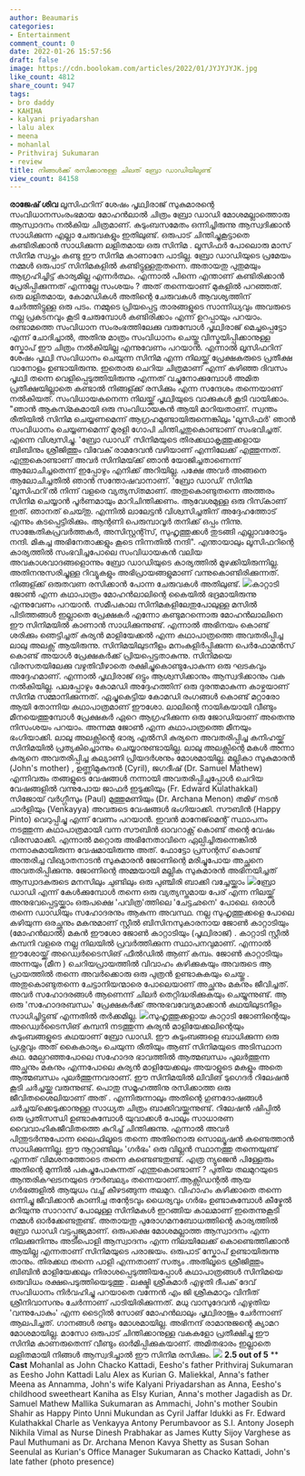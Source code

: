```yaml
---
author: Beaumaris
categories:
- Entertainment
comment_count: 0
date: 2022-01-26 15:57:56
draft: false
image: https://cdn.boolokam.com/articles/2022/01/JYJYJYJK.jpg
like_count: 4812
share_count: 947
tags:
- bro daddy
- KAHIHA
- kalyani priyadarshan
- lalu alex
- meena
- mohanlal
- Prithviraj Sukumaran
- review
title: നിങ്ങൾക്ക് രസിക്കാനുള്ള ചിലത് ബ്രോ ഡാഡിയിലുണ്ട്
view_count: 84158
---
```


**രാജേഷ് ശിവ** ലൂസിഫറിന് ശേഷം പൃഥ്വിരാജ് സുകുമാരന്റെ സംവിധാനസംരംഭമായ മോഹൻലാൽ ചിത്രം ബ്രോ ഡാഡി മോശമല്ലാത്തൊരു ആസ്വാദനം നൽകിയ ചിത്രമാണ്. കുടുംബസമേതം ഒന്നിച്ചിരുന്നു ആസ്വദിക്കാൻ സാധിക്കുന്ന എല്ലാ ചേരുവകളും ഇതിലുണ്ട്. ഒരുപാട് ചിന്തിച്ചുകൂട്ടാതെ കണ്ടിരിക്കാൻ സാധിക്കുന്ന ലളിതമായ ഒരു സിനിമ . ലൂസിഫർ പോലൊരു മാസ് സിനിമ സ്വപ്നം കണ്ടു ഈ സിനിമ കാണാനേ പാടില്ല. ബ്രോ ഡാഡിയുടെ പ്രമേയം നമ്മൾ ഒരുപാട് സിനിമകളിൽ കണ്ടിട്ടുള്ളതുതന്നെ. അതായതു പുതുമയും ആഗ്രഹിച്ചിട്ട് കാര്യമില്ല എന്നർത്ഥം. എന്നാൽ പിന്നെ എന്താണ് കണ്ടിരിക്കാൻ പ്രേരിപ്പിക്കുന്നത് എന്നല്ലേ സംശയം ? അത് തന്നെയാണ് മുകളിൽ പറഞ്ഞത്. ഒരു ലളിതമായ, കോമഡികൾ അതിന്റെ ചേരുവകൾ ആവശ്യത്തിന് ചേർത്തിട്ടുള്ള ഒരു പടം. നമ്മുടെ പ്രിയപ്പെട്ട താരങ്ങളുടെ സാന്നിധ്യവും അവരുടെ നല്ല പ്രകടനവും കൂടി ചേരുമ്പോൾ കണ്ടിരിക്കാം എന്ന് ഉറപ്പായും പറയാം. രണ്ടാമത്തെ സംവിധാന സംരംഭത്തിലേക്കു വരുമ്പോൾ പൃഥ്വിരാജ് മെച്ചപ്പെട്ടോ എന്ന് ചോദിച്ചാൽ, അതിനു മാത്രം സംവിധാനം ചെയ്തു വിസ്മയിപ്പിക്കാനുള്ള സ്കോപ് ഈ ചിത്രം നൽകിയില്ല എന്നുവേണം പറയാൻ. എന്നാൽ ലൂസിഫറിന് ശേഷം പൃഥ്വി സംവിധാനം ചെയുന്ന സിനിമ എന്ന നിലയ്ക്ക് പ്രേക്ഷകരുടെ പ്രതീക്ഷ വാനോളം ഉണ്ടായിരുന്നു. ഇതൊരു ചെറിയ ചിത്രമാണ് എന്ന് കഴിഞ്ഞ ദിവസം പൃഥ്വി തന്നെ വെളിപ്പെടുത്തിയിരുന്നു എന്നത് വച്ചുനോക്കുമ്പോൾ അമിത പ്രതീക്ഷയില്ലാതെ കണ്ടാൽ നിങ്ങള്ക്ക് രസിക്കും എന്ന സന്ദേശം തന്നെയാണ് നൽകിയത്. സംവിധായകനെന്ന നിലയ്ക്ക് പൃഥ്വിയുടെ വാക്കുകൾ കൂടി വായിക്കാം. "ഞാൻ ആകസ്‍മകമായി ഒരു സംവിധായകൻ ആയി മാറിയതാണ്. സ്വന്തം രീതിയില്‍ സിനിമ ചെയ്യണമെന്ന് ആഗ്രഹമുണ്ടായിരുന്നെങ്കിലും 'ലൂസിഫര്‍' ഞാൻ സംവിധാനം ചെയ്യണമെന്ന് മുരളി ഗോപി ചിന്തിച്ചതുകൊണ്ടാണ് സംഭവിച്ചത്. എന്നെ വിശ്വസിച്ചു. 'ബ്രോ ഡാഡി' സിനിമയുടെ തിരക്കഥാകൃത്തുക്കളായ ബിബിനും ശ്രീജിത്തും വിവേക് രാമദേവൻ വഴിയാണ് എന്നിലേക്ക് എത്തുന്നത്. എന്തുകൊണ്ടാണ് അവര്‍ സിനിമയ്‍ക്ക് ഞാൻ യോജിച്ചതാണെന്ന് ആലോചിച്ചതെന്ന് ഇപ്പോഴും എനിക്ക് അറിയില്ല. പക്ഷേ അവര്‍ അങ്ങനെ ആലോചിച്ചതില്‍ ഞാൻ സന്തോഷവാനാണ്. 'ബ്രോ ഡാഡി' സിനിമ 'ലൂസിഫറി'ല്‍ നിന്ന് വളരെ വ്യത്യസ്‍തമാണ്. അതുകൊണ്ടുതന്നെ അത്തരം സിനിമ ചെയ്യാൻ പൂര്‍ണമായും മാറിചിന്തിക്കണം. ആവേശമുള്ള ഒരു റിസ്‍കാണ് ഇത്. ഞാനത് ചെയ്‍തു. എന്നില്‍ ലാലേട്ടൻ വിശ്വസിച്ചതിന് അദ്ദേഹത്തോട് എന്നും കടപ്പെട്ടിരിക്കും. ആന്റണി പെരുമ്പാവൂര്‍ തനിക്ക് ഒപ്പം നിന്നു. സാങ്കേതികപ്രവര്‍ത്തകര്‍, അസിസ്റ്റന്റ്സ്, സുഹൃത്തുക്കള്‍ തുടങ്ങി എല്ലാവരോടും നന്ദി. മികച്ച അഭിനേതാക്കളും കൂടെ നിന്നതില്‍ നന്ദി". എന്തായാലും ലൂസിഫറിന്റെ കാര്യത്തിൽ സംഭവിച്ചപോലെ സംവിധായകൻ വലിയ അവകാശവാദങ്ങളൊന്നും ബ്രോ ഡാഡിയുടെ കാര്യത്തിൽ മുഴക്കിയിരുന്നില്ല. അതിനനുസരിച്ചുള്ള റിവ്യൂകളും അഭിപ്രായങ്ങളുമാണ് വന്നുകൊണ്ടിരിക്കുന്നത്. നിങ്ങള്ക്ക് ഒരുതവണ രസിക്കാൻ പോന്ന ചേരുവകൾ അതിലുണ്ട്. ![](https://cdn.boolokam.com/articles/2022/01/JYJYJYJK.jpg)കാറ്റാടി ജോൺ എന്ന കഥാപാത്രം മോഹൻലാലിന്റെ കൈയിൽ ഭദ്രമായിരുന്നു എന്നുവേണം പറയാൻ. സമീപകാല സിനിമകളിലേതുപോലുള്ള മസിൽ പിടിത്തങ്ങൾ ഇല്ലാതെ പ്രേക്ഷകർ എന്നോ കണ്ടുമറന്നൊരു മോഹൻലാലിനെ ഈ സിനിമയിൽ കാണാൻ സാധിക്കുന്നുണ്ട്. എന്നാൽ അഭിനയം കൊണ്ട് ശരിക്കും ഞെട്ടിച്ചത് കുര്യൻ മാളിയേക്കൽ എന്ന കഥാപാത്രത്തെ അവതരിപ്പിച്ച ലാലു അലക്സ് ആയിരുന്നു. സിനിമയിലുടനീളം മനംകുളിർപ്പിക്കുന്ന പെർഫോമൻസ് കൊണ്ട് അയാൾ പ്രേക്ഷകർക്ക് പ്രിയപ്പെട്ടതാകുന്നു. സിനിമയെ വിരസതയിലേക്കു വഴുതിവീഴാതെ രക്ഷിച്ചുകൊണ്ടുപോകുന്ന ഒരു ഘടകവും അദ്ദേഹമാണ്. എന്നാൽ പൃഥ്വിരാജ് ഒട്ടും ആശ്വസിക്കാനും ആസ്വദിക്കാനും വക നൽകിയില്ല. പലപ്പോഴും കോമഡി അദ്ദേഹത്തിന് ഒരു ദുരന്തമാകുന്ന കാഴ്ചയാണ് സിനിമ സമ്മാനിക്കുന്നത്. ഏച്ചുകെട്ടിയ കോമഡി രംഗങ്ങൾ കൊണ്ട് മറ്റാരോ ആയി തോന്നിയ കഥാപാത്രമാണ് ഈശോ. ലാലിന്റെ നായികയായി വീണ്ടും മീനയെത്തുമ്പോൾ പ്രേക്ഷകർ ഏറെ ആഗ്രഹിക്കുന്ന ഒരു ജോഡിയാണ്‌ അതെന്നു നിസംശയം പറയാം. അന്നമ്മ ജോൺ എന്ന കഥാപാത്രത്തെ മീനയും ഭംഗിയാക്കി. ലാലു അലക്സിന്റെ ഭാര്യ എൽസി കുര്യനെ അവതരിപ്പിച്ച കനിഹയ്ക്ക് സിനിമയിൽ പ്രത്യകിച്ചൊന്നും ചെയ്യാനുണ്ടായില്ല. ലാലു അലക്സിന്റെ മകൾ അന്നാ കുര്യനെ അവതരിപ്പിച്ച കല്യാണി പ്രിയദർശനും മോശമായില്ല. മല്ലികാ സുകുമാരൻ (John's mother) , ഉണ്ണിമുകുന്ദൻ (Cyril), ജഗദീഷ് (Dr. Samuel Mathew) എന്നിവരും തങ്ങളുടെ വേഷങ്ങൾ നന്നായി അവതരിപ്പിച്ചപ്പോൾ ചെറിയ വേഷങ്ങളിൽ വന്നുപോയ ജാഫർ ഇടുക്കിയും (Fr. Edward Kulathakkal) സിജോയ് വർഗ്ഗീസും (Paul) മുത്തുമണിയും (Dr. Archana Menon) തമിഴ് നടൻ ചാർളിയും (Venkayya) അവരുടെ വേഷങ്ങൾ ഭംഗിയാക്കി. സൗബിൻ (Happy Pinto) വെറുപ്പിച്ചു എന്ന് വേണം പറയാൻ. ഇവൻ മാനേജ്‌മെന്റ് സ്ഥാപനം നടത്തുന്ന കഥാപാത്രമായി വന്ന സൗബിൻ ഓവറാക്റ്റ് കൊണ്ട് തന്റെ വേഷം വിരസമാക്കി. എന്നാൽ മറ്റൊരു അഭിനേതാവിനെ ഏല്പിച്ചിരുന്നെങ്കിൽ നന്നാകുമായിരുന്ന വേഷമായിരുന്നു അത്. ഫോട്ടോ പ്രസന്റസ് കൊണ്ട് അന്തരിച്ച വിഖ്യാതനാടൻ സുകുമാരൻ ജോണിന്റെ മരിച്ചുപോയ അച്ഛനെ അവതരിപ്പിക്കുന്നു. ജോണിന്റെ അമ്മയായി മല്ലിക സുകുമാരൻ അഭിനയിച്ചത് ആസ്വാദകരുടെ മനസിലും ചുണ്ടിലും ഒരു പുഞ്ചിരി ബാക്കി വച്ചേയ്ക്കാം ![](https://cdn.boolokam.com/articles/2022/01/JYJYYYY.jpg)ബ്രോ ഡാഡി എന്ന് കേൾക്കുമ്പോൾ തന്നെ ഒരു വ്യത്യസ്തമായ പേര് എന്ന നിലയ്ക്ക് അനുഭവപ്പെട്ടയ്ക്കാം ഒരുപക്ഷെ 'പവിത്ര'ത്തിലെ 'ചേട്ടഛനെ' പോലെ. ഒരാൾ തന്നെ ഡാഡിയും സഹോദരനും ആകുന്ന അവസ്ഥ. നല്ല സുഹൃത്തുക്കളെ പോലെ കഴിയുന്ന ഒരച്ഛനും മകനുമാണ് സ്റ്റീൽ ബിസിനസുകാരനായ ജോൺ കാറ്റാടിയും (മോഹൻലാൽ) മകൻ ഈശോ ജോൺ കാറ്റാടിയും (പൃഥ്വിരാജ്) . കാറ്റാടി സ്റ്റീൽ കമ്പനി വളരെ നല്ല നിലയിൽ പ്രവർത്തിക്കുന്ന സ്ഥാപനവുമാണ്. എന്നാൽ ഈശോയ്ക്ക് അഡ്വെർടൈസിങ് ഫീൽഡിൽ ആണ് കമ്പം. ജോൺ കാറ്റാടിയും അന്നയും (മീന ) ചെറിയപ്രായത്തിൽ വിവാഹം കഴിക്കുകയും അവരുടെ ആ പ്രായത്തിൽ തന്നെ അവർക്കൊരു ഒരു പുത്രൻ ഉണ്ടാകുകയും ചെയ്തു . അതുകൊണ്ടുതന്നെ ചേട്ടാനിയന്മാരെ പോലെയാണ് അച്ഛനും മകനും ജീവിച്ചത്. അവർ സഹോദരങ്ങൾ ആണെന്ന് ചിലർ തെറ്റിദ്ധരിക്കുകയും ചെയ്യുന്നുണ്ട്. ആ ഒരു 'സഹോദരബന്ധം' പ്രേക്ഷകർക്ക് അനുഭവവേദ്യമാക്കാൻ കഥയിലുടനീളം സാധിച്ചിട്ടുണ്ട് എന്നതിൽ തർക്കമില്ല. ![](https://cdn.boolokam.com/articles/2022/01/JYJYJY.jpg)സുഹൃത്തുക്കളായ കാറ്റാടി ജോണിന്റെയും അഡ്വെർടൈസിങ് കമ്പനി നടത്തുന്ന കുര്യൻ മാളിയേക്കലിന്റെയും കുടുംബങ്ങളുടെ കഥയാണ് ബ്രോ ഡാഡി. ഈ കുടുംബങ്ങളെ ബാധിക്കുന്ന ഒരു പ്രശ്നവും അത് കൈകാര്യം ചെയുന്ന രീതിയും ആണ് സിനിമയുടെ അടിസ്ഥാന കഥ. മേല്പറഞ്ഞപോലെ സഹോദര ഭാവത്തിൽ ആത്മബന്ധം പുലർത്തുന്ന അച്ഛനും മകനും എന്നപോലെ കുര്യൻ മാളിയേക്കലും അയാളുടെ മകളും അതെ ആത്മബന്ധം പുലർത്തുന്നവരാണ്. ഈ സിനിമയിൽ ലിവിങ് ടുഗെദർ റിലേഷൻ കൂടി ചർച്ചയ്ക്കു വരുന്നുണ്ട്. പൊതു സമൂഹത്തിനു രസിക്കാത്ത ഒരു ജീവിതശൈലിയാണ് അത് . എന്നിരുന്നാലും അതിന്റെ ഗുണദോഷങ്ങൾ ചർച്ചയ്‌ക്കെടുക്കാനുള്ള സാധ്യത ചിത്രം ബാക്കിവയ്ക്കുന്നുണ്ട്. റിലേഷൻ ഷിപ്പിൽ ഒരു പ്രതിസന്ധി ഉണ്ടാകുമ്പോൾ യുവാക്കൾ പോലും സാധാരണ വൈവാഹികജീവിതത്തെ കുറിച്ച് ചിന്തിക്കുന്നു. എന്നാൽ അവർ പിന്തുടർന്നുപോന്ന ലൈഫിലൂടെ തന്നെ അതിനൊരു സൊല്യൂഷൻ കണ്ടെത്താൻ സാധിക്കുന്നില്ല. ഈ നൂറ്റാണ്ടിലും 'ഗർഭം' ഒരു വില്ലൻ സ്ഥാനത്തു തന്നെയുണ്ട് എന്നത് വിമശനത്തോടെ തന്നെ കണ്ടെണ്ടതുണ്ട്. എത്ര ന്യുജെൻ പിള്ളേരും അതിന്റെ മുന്നിൽ പകച്ചുപോകുന്നത് എന്തുകൊണ്ടാണ് ? പുതിയ തലമുറയുടെ ആന്തരികഘടനയുടെ ദൗർബല്യം തന്നെയാണ്.ആക്സിഡന്റൽ ആയ ഗർഭങ്ങളിൽ ആയുധം വച്ച് കീഴടങ്ങുന്ന തലമുറ. വിഹാഹം കഴിക്കാതെ തന്നെ ഒന്നിച്ചു ജീവിക്കാൻ കാണിച്ച തന്റേടവും ധൈര്യവും ഗർഭം ഉണ്ടാകുമ്പോൾ കീഴ്മേൽ മറിയുന്നു സാറാസ് പോലുള്ള സിനിമകൾ ഇറങ്ങിയ കാലമാണ് ഇതെന്നുകൂടി നമ്മൾ ഓർക്കേണ്ടതുണ്ട്. അതായതു പുരോഗമനബോധത്തിന്റെ കാര്യത്തിൽ ബ്രോ ഡാഡി വട്ടപ്പൂജ്യമാണ്. ഒരുപക്ഷെ മോശമല്ലാത്ത ആസ്വാദനം എന്ന നിലക്കുനിന്നും അടിപൊളി ആസ്വാദനം എന്ന നിലയിലേക്ക് കൊണ്ടെത്തിക്കാൻ ആയില്ല എന്നതാണ് സിനിമയുടെ പരാജയം. ഒരുപാട് സ്കോപ് ഉണ്ടായിരുന്നു താനും. തിരക്കഥ തന്നെ പാളി എന്നതാണ് സത്യം .അതിലൂടെ ശ്രീജിത്തും ബിബിൻ മാളിയേക്കലും നിരാശപ്പെടുത്തിയപ്പോൾ കഥാപാത്രങ്ങൾ സിനിമയെ ഒരുവിധം രക്ഷപെടുത്തിയെടുത്തു . ലക്ഷ്മി ശ്രീകുമാർ എഴുതി ദീപക് ദേവ് സംവിധാനം നിർവഹിച്ചു പറയാതെ വന്നേൻ എം ജി ശ്രീകുമാറും വിനീത് ശ്രീനിവാസനും ചേർന്നാണ് പാടിയിരിക്കുന്നത്. മധു വാസുദേവൻ എഴുതിയ 'വന്നുപോകും' എന്ന ടൈറ്റിൽ സോങ് മോഹൻലാലും പൃഥ്വിരാജൂം ചേർന്നാണ് ആലപിച്ചത്. ഗാനങ്ങൾ രണ്ടും മോശമായില്ല. അഭിനന്ദ് രാമാനുജന്റെ ക്യാമറ മോശമായില്ല. മാസോ ഒരുപാട് ചിന്തിക്കാനുള്ള വകകളോ പ്രതീക്ഷിച്ചു ഈ സിനിമ കാണരുതെന്ന് വീണ്ടും ഓർമിപ്പിക്കുകയാണ്. അമിതഭാരം ഇല്ലാതെ ലളിതമായി നിങ്ങൾ ആസ്വദിച്ചാൽ ഈ സിനിമ രസിക്കും. ![](https://cdn.boolokam.com/articles/2022/01/hhjjjjjjjj.png) **2.5 out of 5** ** **Cast** Mohanlal as John Chacko Kattadi, Eesho's father Prithviraj Sukumaran as Eesho John Kattadi Lalu Alex as Kurian G. Maliekkal, Anna's father Meena as Annamma, John's wife Kalyani Priyadarshan as Anna, Eesho's childhood sweetheart Kaniha as Elsy Kurian, Anna's mother Jagadish as Dr. Samuel Mathew Mallika Sukumaran as Ammachi, John's mother Soubin Shahir as Happy Pinto Unni Mukundan as Cyril Jaffar Idukki as Fr. Edward Kulathakkal Charle as Venkayya Antony Perumbavoor as S.I. Antony Joseph Nikhila Vimal as Nurse Dinesh Prabhakar as James Kutty Sijoy Varghese as Paul Muthumani as Dr. Archana Menon Kavya Shetty as Susan Sohan Seenulal as Kurian's Office Manager Sukumaran as Chacko Kattadi, John's late father (photo presence)